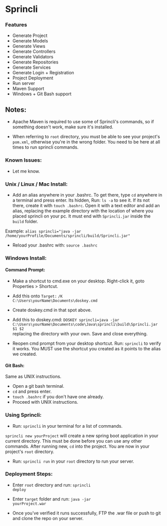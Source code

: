 # Sprincli

### Features

* Generate Project
* Generate Models
* Generate Views
* Generate Controllers
* Generate Validators
* Generate Repositories
* Generate Services
* Generate Login + Registration
* Project Deployment
* Run server
* Maven Support
* Windows + Git Bash support

## Notes: 

* Apache Maven is required to use some of Sprincli's commands,
so if something doesn't work, make sure it's installed.

* When referring to <code>root</code> directory, you must be able to see your project's <code>pom.xml</code>, otherwise you're in the wrong folder.
You need to be here at all times to run sprincli commands.

### Known Issues:

* Let me know.

### Unix / Linux / Mac Install:

* Add an alias anywhere in your .bashrc. To get there, type <code>cd</code>
anywhere in a terminal and press enter. Its hidden, Run: <code>ls -a</code> to see it. If its not there, create it with <code>touch .bashrc</code>.
Open it with a text editor and add an alias, replacing the
example directory with the location of where you placed sprincli
on your pc. It must end with <code>Sprincli.jar</code> inside the <code>build</code> folder.

Example: <code>alias sprincli="java -jar /home/yourProfile/Documents/sprincli/build/Sprincli.jar"</code>

* Reload your .bashrc with: <code>source .bashrc</code>

### Windows Install:

#### Command Prompt:

* Make a shortcut to cmd.exe on your desktop.
Right-click it, goto Properties > Shortcut.

* Add this onto <code>Target:</code> <code>/K C:\Users\yourName\Documents\doskey.cmd</code>

* Create doskey.cmd in that spot above.

* Add this to doskey.cmd: <code>DOSKEY sprincli=java -jar C:\Users\yourName\Documents\code\Java\sprincli\build\Sprincli.jar $1 $2
</code> replacing the directory with your own. Save and close everything.

* Reopen cmd prompt from your desktop shortcut. Run: <code>sprincli</code>
to verify it works. You MUST use the shortcut you created as it points to
the alias we created.

#### Git Bash:

Same as UNIX instructions.

* Open a git bash terminal.
* <code>cd</code> and press enter.
* <code>touch .bashrc</code> if you don't have one already.
* Proceed with UNIX instructions.

### Using Sprincli:

* Run: <code>sprincli</code> in your terminal for a list of commands.

<code>sprincli new yourProject</code> will create a new spring boot application in your current directory. This must be done before you can use any other commands. After running new, <code>cd</code> into the project. You are now in your project's <code>root</code> directory.

* Run: <code>sprincli run</code> in your <code>root</code> directory to run your server.

### Deployment Steps:

* Enter <code>root</code> directory and run: <code>sprincli deploy</code>

* Enter <code>target</code> folder and run: <code>java -jar yourProject.war</code>

* Once you've verified it runs successfully, FTP the .war file
or push to git and clone the repo on your server.